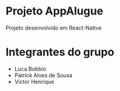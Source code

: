 # Projeto AppAlugue
Projeto desenvolvido em React-Native
# Integrantes do grupo
* Luca Bobbio
* Patrick Alves de Sousa
* Victor Henrique
